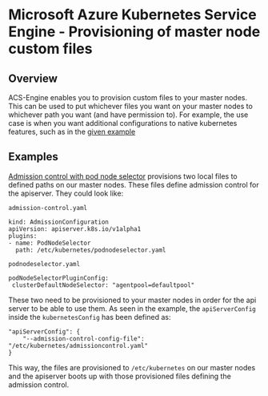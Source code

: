 # Microsoft Azure Kubernetes Service Engine - Provisioning of master node custom files

## Overview

ACS-Engine enables you to provision custom files to your master nodes. This can be used to put whichever files you want on your master nodes to whichever path you want (and have permission to). For example, the use case is when you want additional configurations to native kubernetes features, such as in
the [given example](../examples/customfiles/kubernetes-customfiles-podnodeselector.yaml)

## Examples
[Admission control with pod node selector](../examples/customfiles/kubernetes-customfiles-podnodeselector.yaml) provisions two local files to defined paths on our master nodes. These files define admission control for the apiserver. They could look like:

`admission-control.yaml`
```
kind: AdmissionConfiguration
apiVersion: apiserver.k8s.io/v1alpha1
plugins:
- name: PodNodeSelector
  path: /etc/kubernetes/podnodeselector.yaml
```

`podnodeselector.yaml`
```
podNodeSelectorPluginConfig:
 clusterDefaultNodeSelector: "agentpool=defaultpool"
```

These two need to be provisioned to your master nodes in order for the api server to be able to use them. As seen in the example, the `apiServerConfig` inside the `kubernetesConfig` has been defined as:

```
"apiServerConfig": {
    "--admission-control-config-file":  "/etc/kubernetes/admissioncontrol.yaml"
}
```

This way, the files are provisioned to `/etc/kubernetes` on our master nodes and the apiserver boots up with those provisioned files defining the admission control.